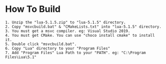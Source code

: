 # How To Build

    1. Unzip the "lua-5.1.5.zip" to "lua-5.1.5" directory.
    2. Copy "msvcbuild.bat" & "CMakeLists.txt" into "lua-5.1.5" directory.
    3. You must get a msvc compiler. eg: Visual Studio 2019.
    4. You must get CMake. You can use "choco install cmake" to install it.
    5. Double click "msvcbuild.bat".
    6. Copy "Lua" directory to your "Program Files"
    7. Add "Program Files" Lua Path to your "PATH". eg: "C:\Program Files\Lua\5.1"
